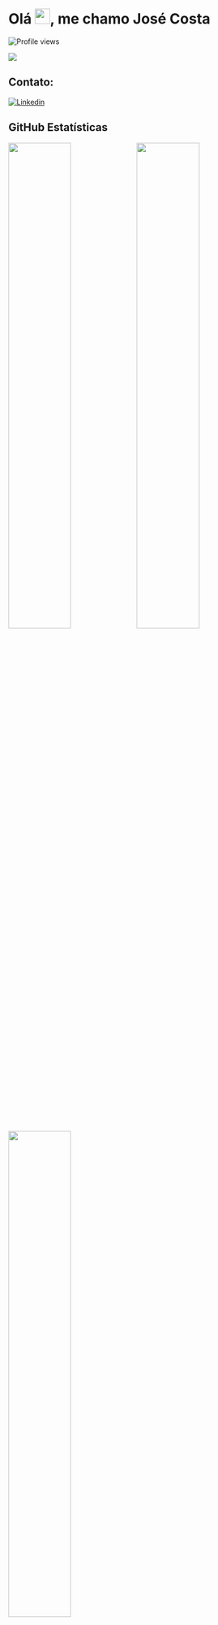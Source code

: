 <h1 align="left">Olá <img src="https://raw.githubusercontent.com/kaueMarques/kaueMarques/master/hi.gif" height="30px">, me chamo José Costa</h1>
<p align="left" > <img src="https://komarev.com/ghpvc/?username=askagi&color=yellow" alt="Profile views" /> </p>
<img align="center" height="" width="" src="https://media1.giphy.com/media/qgQUggAC3Pfv687qPC/giphy.gif?cid=790b76119e9219fd8cb96b33cd2cf90389235aa5b531e0fd&rid=giphy.gif&ct=g"/>

## Contato:
[![Linkedin](https://img.shields.io/badge/LinkedIn-0077B5?style=for-the-badge&logo=linkedin&logoColor=white)](https://www.linkedin.com/in/josecostasantosjr/)

## **GitHub Estatísticas**

<p align="left">
   <img width="49.5%" src="https://github-readme-stats.vercel.app/api?username=askagi&show_icons=true&theme=nord&hide_border=true" />
   <img width="49.5%" src="https://github-readme-streak-stats.herokuapp.com/?user=askagi&theme=nord&hide_border=true" />
</p>
<p align="left">
    <img width="49.5%" height="auto" src="https://github-readme-stats.vercel.app/api/top-langs/?username=askagi&layout=compact&theme=nord&hide_border=true"/>    
</p>
</html>
